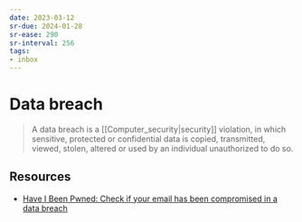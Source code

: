 ```yaml
---
date: 2023-03-12
sr-due: 2024-01-28
sr-ease: 290
sr-interval: 256
tags:
- inbox
---
```


# Data breach

> A data breach is a [[Computer_security|security]] violation, in which
> sensitive, protected or confidential data is copied, transmitted, viewed,
> stolen, altered or used by an individual unauthorized to do so.

## Resources

- [Have I Been Pwned: Check if your email has been compromised in a data breach](https://haveibeenpwned.com/)
